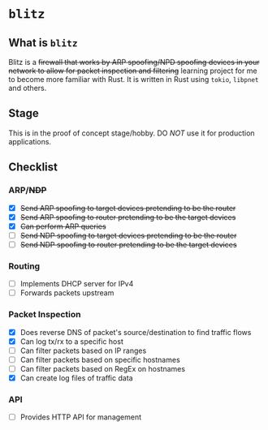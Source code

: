 # `blitz`

## What is `blitz`

Blitz is a ~~firewall that works by ARP spoofing/NPD spoofing devices in your network to allow for packet inspection and filtering~~ 
learning project for me to become more familiar with Rust.
It is written in Rust using `tokio`, `libpnet` and others.

## Stage

This is in the proof of concept stage/hobby. DO *NOT* use it for production applications.

## Checklist

### ARP/~~NDP~~

- [x] ~~Send ARP spoofing to target devices pretending to be the router~~
- [x] ~~Send ARP spoofing to router pretending to be the target devices~~
- [x] ~~Can perform ARP queries~~
- [ ] ~~Send NDP spoofing to target devices pretending to be the router~~
- [ ] ~~Send NDP spoofing to router pretending to be the target devices~~

### Routing

- [ ] Implements DHCP server for IPv4
- [ ] Forwards packets upstream

### Packet Inspection

- [x] Does reverse DNS of packet's source/destination to find traffic flows
- [x] Can log tx/rx to a specific host
- [ ] Can filter packets based on IP ranges
- [ ] Can filter packets based on specific hostnames
- [ ] Can filter packets based on RegEx on hostnames
- [x] Can create log files of traffic data

### API

- [ ] Provides HTTP API for management
